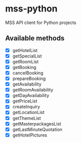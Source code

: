 # mss-python

MSS API client for Python projects

<!-- ## Dependencies

This library requires an IANA Time Zone database to be present on the operating system (because it uses https://pkg.go.dev/time#LoadLocation). This database comes pre-installed with many Linux distros. If it’s unavailable (such as on Windows), https://pkg.go.dev/time/tzdata can be imported in the main program (which uses mss-go) instead. -->

## Available methods

- [x] getHotelList 
- [x] getSpecialList 
- [x] getRoomList 
- [x] getBooking
- [x] cancelBooking 
- [x] prepareBooking 
- [x] getAvailability 
- [x] getRoomAvailability
- [x] getDayAvailability
- [x] getPriceList 
- [x] createInquiry
- [x] getLocationList 
- [x] getThemeList
- [x] getMasterpackagesList
- [x] getLastMinuteQuotation
- [x] getHotelPictures

<!-- - 

- [x] getUserSources 



- [x] validateCoupon  -->

<!-- Warning: Only the methods with a ✓ next to them have been tested so far.

## Before running examples/tests

Set the environment variables with:

```Bash
export $(make env)
```

## Examples

Run `make simple` or `make advanced`

## Tests

Run `make test` -->
